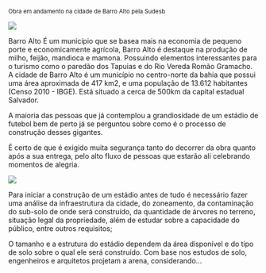 <sub style="top:-1.5rem">Obra em andamento na cidade de Barro Alto pela Sudesb</sub>

<img class="content-header-img"
src="/assets/content/projects/Estádio Municipal Barro Alto/mapa da localização da cidade.png"/> 

Barro Alto É um município que se basea mais na economia de pequeno porte e economicamente agrícola, Barro Alto é destaque na produção de milho, feijão, mandioca e mamona. Possuindo elementos interessantes para o turismo como o paredão dos Tapuias e do Rio Vereda Romão Gramacho. 
A cidade de Barro Alto é um município no centro-norte da bahia que possui uma área aproximada de 417 km2, e uma população de 13.612  habitantes (Censo 2010 - IBGE). Está situado a cerca de 500km da capital estadual Salvador.


A maioria das pessoas que já contemplou a grandiosidade de um estádio de futebol bem de perto já se perguntou sobre como é o processo de construção desses gigantes. 

É certo de que é exigido muita segurança tanto do decorrer da obra quanto após a sua entrega, pelo alto fluxo de pessoas que estarão ali celebrando momentos de alegria.

<img class="content-middle-img"
src="/assets/content/projects/Estádio Municipal Barro Alto/barro-alto-1080-43526b61.jpg"/>

Para iniciar a construção de um estádio antes de tudo é necessário fazer uma análise da infraestrutura da cidade, do zoneamento, da contaminação do sub-solo de onde será construído, da quantidade de árvores no terreno, situação legal da propriedade, além de estudar sobre a capacidade do público, entre outros requisitos; 

O tamanho e a estrutura do estádio dependem da área disponível e do tipo de solo sobre o qual ele será construído. Com base nos estudos de solo, engenheiros e arquitetos projetam a arena, considerando... 

